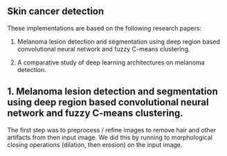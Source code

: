 ## Skin cancer detection

These implementations are based on the following research papers:

1. Melanoma lesion detection and segmentation using deep region based convolutional neural network and fuzzy C-means clustering.

2. A comparative study of deep learning architectures on melanoma detection.


## 1. Melanoma lesion detection and segmentation using deep region based convolutional neural network and fuzzy C-means clustering.

The first step was to preprocess / refine images to remove hair and other artifacts from then input image.
We did this by running to morphological closing operations (dilation, then erosion) on the input image.